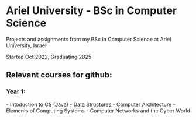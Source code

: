 # Ariel University - BSc in Computer Science
Projects and assignments from my BSc in Computer Science at Ariel University, Israel


Started Oct 2022, Graduating 2025

<h2>Relevant courses for github:</h2>
<h3>Year 1:</h3>
- Intoduction to CS (Java)
- Data Structures
- Computer Architecture - Elements of Computing Systems
- Computer Networks and the Cyber World

